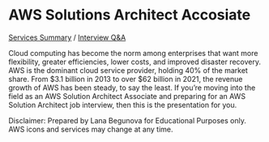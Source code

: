 # AWS Solutions Architect Accosiate
[Services Summary](https://drive.google.com/drive/u/0/search?q=aws) / [Interview Q&A](https://github.com/lana-20/aws-questions/blob/main/AWS%20Cloud%20-%20Associate%20Architect%20Q%26A.pdf)

Cloud computing  has become the norm among enterprises that want more flexibility, greater efficiencies, lower costs, and improved disaster recovery. 
AWS is the dominant cloud service provider, holding 40% of the market share. From $3.1 billion in 2013 to over $62 billion in 2021, the revenue growth of AWS has been steady, to say the least. 
If you’re moving into the field as an AWS Solution Architect Associate and preparing for an AWS Solution Architect job interview, then this is the presentation for you. 

Disclaimer: Prepared by Lana Begunova for Educational Purposes only. AWS icons and services may change at any time.
